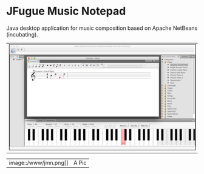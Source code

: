 # JFugue Music Notepad
Java desktop application for music composition based on Apache NetBeans (incubating).

<table><tr><td>
    <img style="border:1px solid black" src="/www/jmn.png" />
</td></tr></table>

|              |   |
:-------------------------:|:-------------------------:
image::/www/jmn.png[]  |  A Pic

